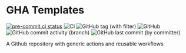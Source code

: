 # GHA Templates

[![pre-commit.ci status](https://results.pre-commit.ci/badge/github/ixxeL-DevOps/gha-templates/main.svg)](https://results.pre-commit.ci/latest/github/ixxeL-DevOps/gha-templates/main) ![CI](https://github.com/ixxeL-DevOps/gha-templates/actions/workflows/PRE-COMMIT.yaml/badge.svg) ![GitHub tag (with filter)](https://img.shields.io/github/v/tag/ixxeL-DevOps/gha-templates?label=Latest%20Release&logo=github) ![GitHub](https://img.shields.io/github/license/ixxeL-DevOps/gha-templates) ![GitHub commit activity (branch)](https://img.shields.io/github/commit-activity/m/ixxeL-DevOps/gha-templates) ![GitHub last commit (by committer)](https://img.shields.io/github/last-commit/ixxeL-DevOps/gha-templates)

A Github repository with generic actions and reusable workflows
